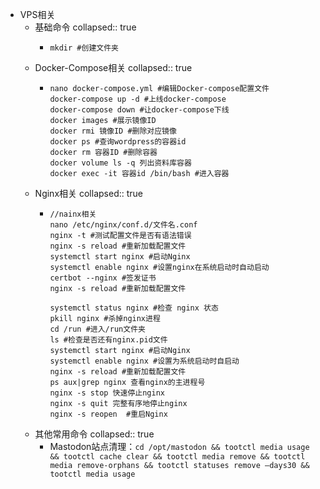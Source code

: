 - VPS相关
	- 基础命令
	  collapsed:: true
		- ```
		  mkdir #创建文件夹
		  ```
	- Docker-Compose相关
	  collapsed:: true
		- ```
		  nano docker-compose.yml #编辑Docker-compose配置文件
		  docker-compose up -d #上线docker-compose
		  docker-compose down #让docker-compose下线
		  docker images #展示镜像ID
		  docker rmi 镜像ID #删除对应镜像
		  docker ps #查询wordpress的容器id
		  docker rm 容器ID #删除容器
		  docker volume ls -q 列出资料库容器
		  docker exec -it 容器id /bin/bash #进入容器
		  ```
	- Nginx相关
	  collapsed:: true
		- ```
		  //nainx相关
		  nano /etc/nginx/conf.d/文件名.conf
		  nginx -t #测试配置文件是否有语法错误
		  nginx -s reload #重新加载配置文件
		  systemctl start nginx #启动Nginx
		  systemctl enable nginx #设置nginx在系统启动时自动启动
		  certbot --nginx #签发证书
		  nginx -s reload #重新加载配置文件
		  
		  systemctl status nginx #检查 nginx 状态
		  pkill nginx #杀掉nginx进程
		  cd /run #进入/run文件夹
		  ls #检查是否还有nginx.pid文件
		  systemctl start nginx #启动Nginx
		  systemctl enable nginx #设置为系统启动时自启动
		  nginx -s reload #重新加载配置文件
		  ps aux|grep nginx 查看nginx的主进程号
		  nginx -s stop 快速停止nginx
		  nginx -s quit 完整有序地停止nginx
		  nginx -s reopen  #重启Nginx
		  ```
	- 其他常用命令
	  collapsed:: true
		- Mastodon站点清理：`cd /opt/mastodon && tootctl media usage && tootctl cache clear && tootctl media remove && tootctl media remove-orphans && tootctl statuses remove –days30 && tootctl media usage`